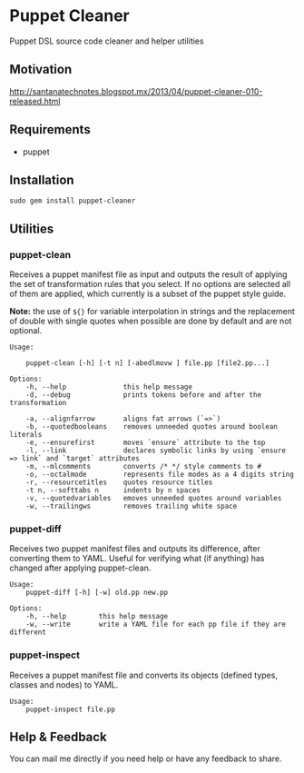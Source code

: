 Puppet Cleaner
==============

Puppet DSL source code cleaner and helper utilities

Motivation
----------
http://santanatechnotes.blogspot.mx/2013/04/puppet-cleaner-010-released.html

Requirements
------------

  * puppet

Installation
------------

    sudo gem install puppet-cleaner

Utilities
------------

### puppet-clean

Receives a puppet manifest file as input and outputs the result of
applying the set of transformation rules that you select. If no options
are selected all of them are applied, which currently is a subset of the
puppet style guide.

**Note:** the use of `${}` for variable interpolation in strings and the
replacement of double with single quotes when possible are done by default
and are not optional.

    Usage:
    
        puppet-clean [-h] [-t n] [-abedlmovw ] file.pp [file2.pp...]
    
    Options:
        -h, --help              this help message
        -d, --debug             prints tokens before and after the transformation
    
        -a, --alignfarrow       aligns fat arrows (`=>`)
        -b, --quotedbooleans    removes unneeded quotes around boolean literals
        -e, --ensurefirst       moves `ensure` attribute to the top
        -l, --link              declares symbolic links by using `ensure => link` and `target` attributes
        -m, --mlcomments        converts /* */ style comments to #
        -o, --octalmode         represents file modes as a 4 digits string
        -r, --resourcetitles    quotes resource titles
        -t n, --softtabs n      indents by n spaces
        -v, --quotedvariables   emoves unneeded quotes around variables
        -w, --trailingws        removes trailing white space

### puppet-diff

Receives two puppet manifest files and outputs its difference, after
converting them to YAML. Useful for verifying what (if anything) has
changed after applying puppet-clean.

    Usage:
        puppet-diff [-h] [-w] old.pp new.pp
    
    Options:
        -h, --help        this help message
        -w, --write       write a YAML file for each pp file if they are different

### puppet-inspect

Receives a puppet manifest file and converts its objects (defined types,
classes and nodes) to YAML.

    Usage:
        puppet-inspect file.pp

Help & Feedback
---------------

You can mail me directly if you need help or have any feedback to share.
